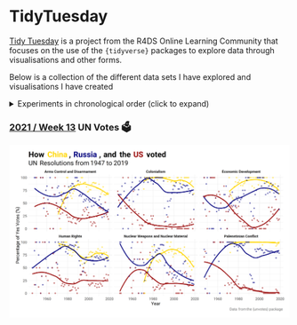 # TidyTuesday

[Tidy Tuesday](https://github.com/rfordatascience/tidytuesday) is a project from the R4DS Online Learning Community that focuses on the use of the `{tidyverse}` packages to explore data through visualisations and other forms.

Below is a collection of the different data sets I have explored and visualisations I have created

<details>
  <summary>Experiments in chronological order (click to expand)</summary>
  ## 2021
  * **2021**
   - [Week 13](https://github.com/nelsonpray/TidyTuesday/tree/main/2021/week_13_unvotes) UN Votes 🗳️
 </details>

### [2021 / Week 13](https://github.com/nelsonpray/TidyTuesday/tree/main/2021/week_13_unvotes) UN Votes 🗳️
![./images/2021_week_13_final.png](https://raw.githubusercontent.com/nelsonpray/TidyTuesday/main/2021/week_13_unvotes/images/2021_week_13_final.png)
